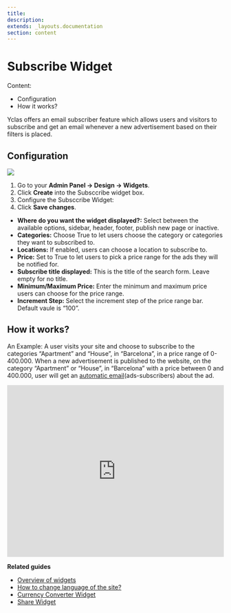 ```yaml
---
title:
description:
extends: _layouts.documentation
section: content
---
```


# Subscribe Widget

Content:
-   Configuration
-   How it works?

Yclas offers an email subscriber feature which allows users and visitors to subscribe and get an email whenever a new advertisement based on their filters is placed.

## Configuration

![](https://github.com/yclas/guides/blob/master/images/subsribe%20widget.png?raw=true)

1. Go to your **Admin Panel -> Design -> Widgets**.
2. Click   **Create**  into the Subsccribe widget box.
3. Configure the Subsccribe Widget:
4. Click  **Save changes**.

-   **Where do you want the widget displayed?:**  Select between the available options, sidebar, header, footer, publish new page or inactive.
-   **Categories:**  Choose True to let users choose the category or categories they want to subscribed to.
-   **Locations:**  If enabled, users can choose a location to subscribe to.
-   **Price:**  Set to True to let users to pick a price range for the ads they will be notified for.
-   **Subscribe title displayed:**  This is the title of the search form. Leave empty for no title.
-   **Minimum/Maximum Price:**  Enter the minimum and maximum price users can choose for the price range.
-   **Increment Step:**  Select the increment step of the price range bar. Default vaule is “100”.

## How it works?

An Example: A user visits your site and choose to subscribe to the categories “Apartment” and “House”, in “Barcelona”, in a price range of 0-400.000. 
When a new advertisement is published to the website, on the category “Apartment” or “House”, in “Barcelona” with a price between 0 and 400.000, user will get an  [automatic email](content-automatic-email)(ads-subscribers) about the ad.


<iframe width="100%" height="400px" src="https://www.youtube.com/embed/7glvaDOD17w" title="Yclas video" frameborder="0" allow="accelerometer; autoplay; clipboard-write; encrypted-media; gyroscope; picture-in-picture" allowfullscreen></iframe>
 
**Related guides**
- [Overview of widgets](widgets-overview-of-widgets)
- [How to change language of the site?](translation-change-language-of-the-site)
- [Currency Converter Widget](widgets-how-to-set-the-currency-format)
- [Share Widget](widgets-share-widget)
